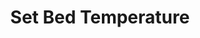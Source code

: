 ---
tag: m0140
codes:
- M140
title: Set Bed Temperature
long:
- Set a new target heated bed temperature and continue without waiting. The firmware
  will continue to try to reach and hold the temperature in the background.
- Use [`M190`](/docs/gcode/M190.html) to wait for the bed to reach the target temperature.
notes: 
parameters:
- tag: S
  optional: true
  description: 'Target temperature.<br/>`AUTOTEMP`: the min auto-temperature.'
  values:
  - tag: temp
    type: float
example: 
examples:
- pre: Simple set target temperature
  code: M140 S80
---